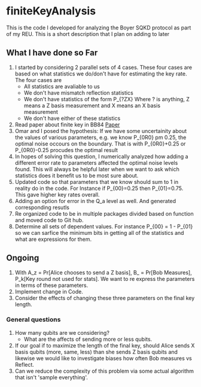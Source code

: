 # finiteKeyAnalysis
This is the code I developed for analyzing the Boyer SQKD protocol as part of my REU. This is a short description that I plan on adding to later

## What I have done so Far
1. I started by considering 2 parallel sets of 4 cases. These four cases are based on what statistics we do/don't have for estimating the key rate. The four cases are
	*  All statistics are avaliable to us
	*  We don't have mismatch reflection statistics
	*  We don't have statistics of the form P_{?ZX} Where ? is anything, Z means a Z basis measurement and X means an X basis measurement
	*  We don't have either of these statistics
2. Read paper about finite key in BB84 [Paper](https://journals.aps.org/prl/pdf/10.1103/PhysRevLett.100.200501)
3. Omar and I posed the hypothesis: If we have some uncertainity about the values of various parameters, e.g. we know P_{0R0} pm 0.25, the optimal noise occours on the boundary. That is with P_{0R0}+0.25 or P_{0R0}-0.25 procudes the optimal result
4. In hopes of solving this question, I numerically analyzed how adding a different error rate to parameters affected the optimal noise levels found. This will always be helpful later when we want to ask which statistics does it benefit us to be most sure about. 
5. Updated code so that parameters that we know should sum to 1 in reality do in the code. For Instance if P_{00}=0.25 then P_{01}=0.75. This gave higher key rates overall.
6. Adding an option for error in the Q_a level as well. And generated corresponding resutls
7. Re organized code to be in multiple packages divided based on function and moved code to Git hub.
8. Determine all sets of dependent values. For instance P_{00} = 1 - P_{01} so we can sarfice the minimum bits in getting all of the statistics and what are expressions for them.
## Ongoing
1. With A_z = Pr[Alice chooses to send a Z basis], B_ = Pr[Bob Measures], P_k[Key round not used for stats]. We want to re express the parameters in terms of these parameters. 
2. Implement change in Code.
3. Consider the effects of changing these three parameters on the final key length.
### General questions
1. How many qubits are we considering?
	*  What are the affects of sending more or less qubits.
2. If our goal if to maximize the length of the final key, should Alice sends X basis qubits (more, same, less) than she sends Z basis qubits and likewise we would like to investigate biases how often Bob measures vs Reflect. 
3. Can we reduce the complexity of this problem via some actual algorithm that isn't 'sample everything'.
